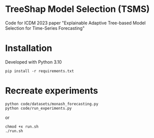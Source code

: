 # TreeShap Model Selection (TSMS)
Code for ICDM 2023 paper "Explainable Adaptive Tree-based Model Selection for Time-Series Forecasting"

# Installation
Developed with Python 3.10

```
pip install -r requirements.txt
```

# Recreate experiments
```
python code/datasets/monash_forecasting.py
python code/run_experiments.py
```

or 

```
chmod +x run.sh
./run.sh
```
